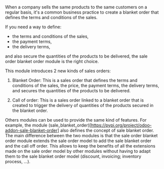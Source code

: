 When a company sells the same products to the same customers on a regular basis, it's a common business practice to create a blanket order that defines the terms and conditions of the sales.

If you need a way to define:
* the terms and conditions of the sales,
* the payment terms,
* the delivery terms,

and also secure the quantities of the products to be delivered, the sale order blanket order module is the right choice.

This module introduces 2 new kinds of sales orders:

1. Blanket Order: This is a sales order that defines the terms and conditions of the sales, the price, the payment terms, the delivery terms, and secures the quantities of the products to be delivered.

2. Call of order: This is a sales order linked to a blanket order that is created to trigger the delivery of quantities of the products secured in the blanket order.

Others modules can be used to provide the same kind of features. For example, the module (sale_blanket_order)[https://pypi.org/project/odoo-addon-sale-blanket-order] also defines the concept of sale blanket order. The main difference between the two modules is that the sale order blanket order module extends the sale order model to add the sale blanket order and the call off order. This allows to keep the benefits of all the extensions made on the sale order model by other modules without having to adapt them to the sale blanket order model (discount, invoicing; inventory process, ...).
